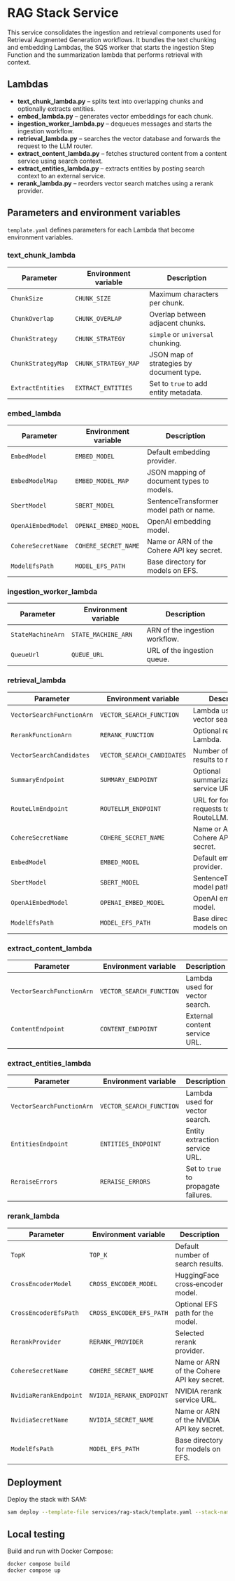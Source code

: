 # RAG Stack Service

This service consolidates the ingestion and retrieval components used for Retrieval Augmented Generation workflows. It bundles the text chunking and embedding Lambdas, the SQS worker that starts the ingestion Step Function and the summarization lambda that performs retrieval with context.

## Lambdas

- **text_chunk_lambda.py** – splits text into overlapping chunks and optionally extracts entities.
- **embed_lambda.py** – generates vector embeddings for each chunk.
- **ingestion_worker_lambda.py** – dequeues messages and starts the ingestion workflow.
- **retrieval_lambda.py** – searches the vector database and forwards the request to the LLM router.
- **extract_content_lambda.py** – fetches structured content from a content service using search context.
- **extract_entities_lambda.py** – extracts entities by posting search context to an external service.
- **rerank_lambda.py** – reorders vector search matches using a rerank provider.

## Parameters and environment variables

`template.yaml` defines parameters for each Lambda that become environment variables.

### text_chunk_lambda

| Parameter | Environment variable | Description |
|-----------|---------------------|-------------|
| `ChunkSize` | `CHUNK_SIZE` | Maximum characters per chunk. |
| `ChunkOverlap` | `CHUNK_OVERLAP` | Overlap between adjacent chunks. |
| `ChunkStrategy` | `CHUNK_STRATEGY` | `simple` or `universal` chunking. |
| `ChunkStrategyMap` | `CHUNK_STRATEGY_MAP` | JSON map of strategies by document type. |
| `ExtractEntities` | `EXTRACT_ENTITIES` | Set to `true` to add entity metadata. |

### embed_lambda

| Parameter | Environment variable | Description |
|-----------|---------------------|-------------|
| `EmbedModel` | `EMBED_MODEL` | Default embedding provider. |
| `EmbedModelMap` | `EMBED_MODEL_MAP` | JSON mapping of document types to models. |
| `SbertModel` | `SBERT_MODEL` | SentenceTransformer model path or name. |
| `OpenAiEmbedModel` | `OPENAI_EMBED_MODEL` | OpenAI embedding model. |
| `CohereSecretName` | `COHERE_SECRET_NAME` | Name or ARN of the Cohere API key secret. |
| `ModelEfsPath` | `MODEL_EFS_PATH` | Base directory for models on EFS. |

### ingestion_worker_lambda

| Parameter | Environment variable | Description |
|-----------|---------------------|-------------|
| `StateMachineArn` | `STATE_MACHINE_ARN` | ARN of the ingestion workflow. |
| `QueueUrl` | `QUEUE_URL` | URL of the ingestion queue. |

### retrieval_lambda

| Parameter | Environment variable | Description |
|-----------|---------------------|-------------|
| `VectorSearchFunctionArn` | `VECTOR_SEARCH_FUNCTION` | Lambda used for vector search. |
| `RerankFunctionArn` | `RERANK_FUNCTION` | Optional rerank Lambda. |
| `VectorSearchCandidates` | `VECTOR_SEARCH_CANDIDATES` | Number of search results to retrieve. |
| `SummaryEndpoint` | `SUMMARY_ENDPOINT` | Optional summarization service URL. |
| `RouteLlmEndpoint` | `ROUTELLM_ENDPOINT` | URL for forwarding requests to RouteLLM. |
| `CohereSecretName` | `COHERE_SECRET_NAME` | Name or ARN of the Cohere API key secret. |
| `EmbedModel` | `EMBED_MODEL` | Default embedding provider. |
| `SbertModel` | `SBERT_MODEL` | SentenceTransformer model path or name. |
| `OpenAiEmbedModel` | `OPENAI_EMBED_MODEL` | OpenAI embedding model. |
| `ModelEfsPath` | `MODEL_EFS_PATH` | Base directory for models on EFS. |

### extract_content_lambda

| Parameter | Environment variable | Description |
|-----------|---------------------|-------------|
| `VectorSearchFunctionArn` | `VECTOR_SEARCH_FUNCTION` | Lambda used for vector search. |
| `ContentEndpoint` | `CONTENT_ENDPOINT` | External content service URL. |

### extract_entities_lambda

| Parameter | Environment variable | Description |
|-----------|---------------------|-------------|
| `VectorSearchFunctionArn` | `VECTOR_SEARCH_FUNCTION` | Lambda used for vector search. |
| `EntitiesEndpoint` | `ENTITIES_ENDPOINT` | Entity extraction service URL. |
| `ReraiseErrors` | `RERAISE_ERRORS` | Set to `true` to propagate failures. |

### rerank_lambda

| Parameter | Environment variable | Description |
|-----------|---------------------|-------------|
| `TopK` | `TOP_K` | Default number of search results. |
| `CrossEncoderModel` | `CROSS_ENCODER_MODEL` | HuggingFace cross‑encoder model. |
| `CrossEncoderEfsPath` | `CROSS_ENCODER_EFS_PATH` | Optional EFS path for the model. |
| `RerankProvider` | `RERANK_PROVIDER` | Selected rerank provider. |
| `CohereSecretName` | `COHERE_SECRET_NAME` | Name or ARN of the Cohere API key secret. |
| `NvidiaRerankEndpoint` | `NVIDIA_RERANK_ENDPOINT` | NVIDIA rerank service URL. |
| `NvidiaSecretName` | `NVIDIA_SECRET_NAME` | Name or ARN of the NVIDIA API key secret. |
| `ModelEfsPath` | `MODEL_EFS_PATH` | Base directory for models on EFS. |

## Deployment

Deploy the stack with SAM:

```bash
sam deploy --template-file services/rag-stack/template.yaml --stack-name rag-stack
```

## Local testing

Build and run with Docker Compose:

```bash
docker compose build
docker compose up
```
